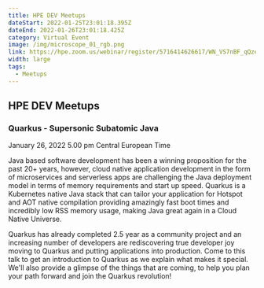 ```yaml
---
title: HPE DEV Meetups
dateStart: 2022-01-25T23:01:18.395Z
dateEnd: 2022-01-26T23:01:18.425Z
category: Virtual Event
image: /img/microscope_01_rgb.png
link: https://hpe.zoom.us/webinar/register/5716414626617/WN_VS7nBF_qQze0G64XLzBilw
width: large
tags:
  - Meetups
---
```

## HPE DEV Meetups

### Quarkus - Supersonic Subatomic Java

January 26, 2022 5.00 pm Central European Time

Java based software development has been a winning proposition for the past 20+ years, however, cloud native application development in the form of microservices and serverless apps are challenging the Java deployment model in terms of memory requirements and start up speed. Quarkus is a Kubernetes native Java stack that can tailor your application for Hotspot and AOT native compilation providing amazingly fast boot times and incredibly low RSS memory usage, making Java great again in a Cloud Native Universe.



Quarkus has already completed 2.5 year as a community project and an increasing number of developers are rediscovering true developer joy moving to Quarkus and putting applications into production. Come to this talk to get an introduction to Quarkus as we explain what makes it special. We'll also provide a glimpse of the things that are coming, to help you plan your path forward and join the Quarkus revolution!